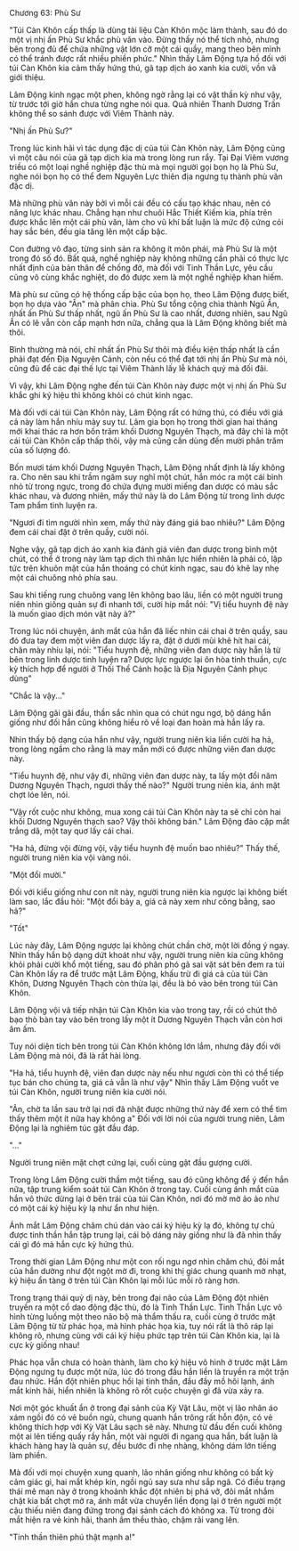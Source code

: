 




Chương 63: Phù Sư


"Túi Càn Khôn cấp thấp là dùng tài liệu Càn Khôn mộc làm thành, sau đó do một vị nhị ấn Phù Sư khắc phù văn vào. Đừng thấy nó thể tích nhỏ, nhưng bên trong đủ để chứa những vật lớn cỡ một cái quầy, mang theo bên mình có thể tránh được rất nhiều phiền phức." Nhìn thấy Lâm Động tựa hồ đối với túi Càn Khôn kia cảm thấy hứng thú, gã tạp dịch áo xanh kia cười, vồn vã giới thiệu.

Lâm Động kinh ngạc một phen, không ngờ rằng lại có vật thần kỳ như vậy, từ trước tới giờ hắn chưa từng nghe nói qua. Quả nhiên Thanh Dương Trấn không thể so sánh được với Viêm Thành này.

"Nhị ấn Phù Sư?"

Trong lúc kinh hãi vì tác dụng đặc dị của túi Càn Khôn này, Lâm Động cũng vì một câu nói của gã tạp dịch kia mà trong lòng run rẩy. Tại Đại Viêm vương triều có một loại nghề nghiệp đặc thù mà mọi người gọi bọn họ là Phù Sư, nghe nói bọn họ có thể đem Nguyên Lực thiên địa ngưng tụ thành phù văn đặc dị.

Mà những phù văn này bởi vì mỗi cái đều có cấu tạo khác nhau, nên có năng lực khác nhau. Chẳng hạn như chuôi Hắc Thiết Kiếm kia, phía trên được khắc lên một cái phù văn, làm cho vũ khí bất luận là mức độ cứng cỏi hay sắc bén, đều gia tăng lên một cấp bậc.

Con đường võ đạo, từng sinh sản ra không ít môn phái, mà Phù Sư là một trong đó số đó. Bất quá, nghề nghiệp này không những cần phải có thực lực nhất định của bản thân để chống đở, mà đối với Tinh Thần Lực, yêu cầu cũng vô cùng khắc nghiệt, do đó được xem là một nghề nghiệp khan hiếm.

Mà phù sư cũng có hệ thống cấp bậc của bọn họ, theo Lâm Động được biết, bọn họ dựa vào "Ấn" mà phân chia. Phù Sư tổng cộng chia thành Ngũ Ấn, nhất ấn Phù Sư thấp nhất, ngũ ấn Phù Sư là cao nhất, đương nhiên, sau Ngũ Ấn có lẽ vẫn còn cấp mạnh hơn nữa, chẳng qua là Lâm Động không biết mà thôi.

Bình thường mà nói, chỉ nhất ấn Phù Sư thôi mà điều kiện thấp nhất là cần phải đạt đến Địa Nguyên Cảnh, còn nếu có thể đạt tới nhị ấn Phù Sư mà nói, cũng đủ để các đại thế lực tại Viêm Thành lấy lễ khách quý mà đối đãi.

Vì vậy, khi Lâm Động nghe đến túi Càn Khôn này được một vị nhị ấn Phù Sư khắc ghi ký hiệu thì không khỏi có chút kinh ngạc.

Mà đối với cái túi Càn Khôn này, Lâm Động rất có hứng thú, có điều với giá cả này làm hắn nhíu mày suy tư. Lâm gia bọn họ trong thời gian hai tháng mới khai thác ra hơn bốn trăm khối Dương Nguyên Thạch, mà đây chỉ là một cái túi Càn Khôn cấp thấp thôi, vậy mà cũng cần dùng đến mười phân trăm của số lượng đó.

Bốn mươi tám khối Dương Nguyên Thạch, Lâm Động nhất định là lấy không ra. Cho nên sau khi trầm ngâm suy nghĩ một chút, hắn móc ra một cái bình nhỏ từ trong ngực, trong đó chứa đựng mười miếng đan dược có màu sắc khác nhau, và đương nhiên, mấy thứ này là do Lâm Động từ trong linh dược Tam phẩm tinh luyện ra.

"Ngươi đi tìm người nhìn xem, mấy thứ này đáng giá bao nhiêu?" Lâm Động đem cái chai đặt ở trên quầy, cười nói.

Nghe vậy, gã tạp dịch áo xanh kia đánh giá viên đan dược trong bình một chút, có thể ở trong này làm tạp dịch thì nhãn lực hiển nhiên là phải có, lập tức trên khuôn mặt của hắn thoáng có chút kinh ngạc, sau đó khẽ lay nhẹ một cái chuông nhỏ phía sau.

Sau khi tiếng rung chuông vang lên không bao lâu, liền có một người trung niên nhìn giống quản sự đi nhanh tới, cười híp mắt nói: "Vị tiểu huynh đệ này là muốn giao dịch món vật này à?"

Trong lúc nói chuyện, ánh mắt của hắn đã liếc nhìn cái chai ở trên quầy, sau đó đưa tay đem một viên đan dược lấy ra, đặt ở dưới mũi khẽ hít hai cái, chân mày nhíu lại, nói: "Tiểu huynh đệ, những viên đan dược này hẳn là từ bên trong linh dược tinh luyện ra? Dược lực ngược lại ôn hòa tinh thuần, cực kỳ thích hợp để người ở Thối Thể Cảnh hoặc là Địa Nguyên Cảnh phục dùng"

"Chắc là vậy..."

Lâm Động gãi gãi đầu, thần sắc nhìn qua có chút ngu ngơ, bộ dáng hắn giống như đối hắn cũng không hiểu rõ về loại đan hoàn mà hắn lấy ra.

Nhìn thấy bộ dạng của hắn như vậy, người trung niên kia liền cười ha hả, trong lòng ngầm cho rằng là may mắn mới có được những viên đan dược này.

"Tiểu huynh đệ, như vậy đi, những viên đan dược này, ta lấy một đổi năm Dương Nguyên Thạch, ngươi thấy thế nào?" Người trung niên kia, ánh mặt chợt lóe lên, nói.

"Vậy rốt cuộc như không, mua xong cái túi Càn Khôn này ta sẽ chỉ còn hai khối Dương Nguyên thạch sao? Vậy thôi không bán." Lâm Động đảo cặp mắt trắng dã, một tay quơ lấy cái chai.

"Ha hả, đừng vội đừng vội, vậy tiểu huynh đệ muốn bao nhiêu?" Thấy thế, người trung niên kia vội vàng nói.

"Một đổi mười."

Đối với kiểu giống như con nít này, người trung niên kia ngược lại không biết làm sao, lắc đầu hỏi: "Một đổi bảy a, giá cả này xem như công bằng, sao hả?"

"Tốt"

Lúc này đây, Lâm Động ngược lại không chút chần chờ, một lời đồng ý ngay. Nhìn thấy hắn bộ dạng dứt khoát như vậy, người trung niên kia cũng không khỏi phải cười khổ một tiếng, sau đó phân phó gã sai vặt sát bên đem ra túi Càn Khôn lấy ra để trước mặt Lâm Động, khấu trừ đi giá cả của túi Càn Khôn, Dương Nguyên Thạch còn thừa lại, đều là bỏ vào bên trong túi Càn Khôn.

Lâm Động vội vã tiếp nhận túi Càn Khôn kia vào trong tay, rồi có chút thô bạo thò bàn tay vào bên trong lấy một ít Dương Nguyên Thạch vẫn còn hơi âm ấm.

Tuy nói diện tích bên trong túi Càn Khôn không lớn lắm, nhưng đây đối với Lâm Động mà nói, đã là rất hài lòng.

"Ha hả, tiểu huynh đệ, viên đan dược này nếu như ngươi còn thì có thể tiếp tục bán cho chúng ta, giá cả vẫn là như vậy" Nhìn thấy Lâm Động vuốt ve túi Càn Khôn, người trung niên kia cười nói.

"Ân, chờ ta lần sau trở lại nơi đã nhặt được những thứ này để xem có thể tìm thấy thêm một ít nữa hay không a" Đối với lời nói của người trung niên, Lâm Động lại là nghiêm túc gật đầu đáp.

"..."

Người trung niên mặt chợt cứng lại, cuối cùng gật đầu gượng cười.

Trong lòng Lâm Động cười thầm một tiếng, sau đó cũng không để ý đến hắn nữa, tập trung kiểm soát túi Càn Khôn ở trong tay. Cuối cùng ánh mắt của hắn vô thức dừng lại ở bên trái của túi Càn Khôn, nơi đó mờ mờ ảo ảo như có một cái ký hiệu kỳ lạ như ẩn như hiện.

Ánh mắt Lâm Động chăm chú dán vào cái ký hiệu kỳ lạ đó, không tự chủ được tinh thần hắn tập trung lại, cái bộ dáng này giống như là đã nhìn thấy cái gì đó mà hắn cực kỳ hứng thú.

Trong thời gian Lâm Động như một con rối ngu ngơ nhìn chăm chú, đôi mắt của hắn dường như đột ngột mờ đi, trong khi thị giác chung quanh mờ nhạt, ký hiệu ẩn tàng ở trên túi Càn Khôn lại mỗi lúc mỗi rõ ràng hơn.

Trong trạng thái quỷ dị này, bên trong đại não của Lâm Động đột nhiên truyền ra một cổ dao động đặc thù, đó là Tinh Thần Lực. Tinh Thần Lực vô hình từng luồng một theo não bộ mà thẩm thấu ra, cuối cùng ở trước mặt Lâm Động từ từ phác họa, mà hình phác họa kia, tuy nói rất là thô ráp lại không rõ, nhưng cùng với cái ký hiệu phức tạp trên túi Càn Khôn kia, lại là cực kỳ giống nhau!

Phác họa vẫn chưa có hoàn thành, làm cho ký hiệu vô hình ở trước mặt Lâm Động ngưng tụ được một nửa, lúc đó trong đầu hắn liền là truyền ra một trận đau nhức. Hắn đột nhiên phục hồi lại tinh thần, đầu đầy mồ hôi lạnh, ánh mắt kinh hãi, hiển nhiên là không rõ rốt cuộc chuyện gì đã vừa xảy ra.

Nơi một góc khuất ẩn ở trong đại sảnh của Kỳ Vật Lâu, một vị lão nhân áo xám ngồi đó có vẻ buồn ngủ, chung quanh hắn trông rất hỗn độn, có vẻ không thích hợp với Kỳ Vật Lâu sạch sẽ này. Nhưng từ đầu đến cuối không một ai lên tiếng quấy rầy hắn, một vài người đi ngang qua hắn, bất luận là khách hàng hay là quản sự, đều bước đi nhẹ nhàng, không dám lớn tiếng làm phiền.

Mà đối với mọi chuyện xung quanh, lão nhân giống như không có bất kỳ cảm giác gì, hai mắt khép kín, ngồi ngủ say sưa như sắp ngã. Có điều trạng thái mê man này ở trong khoảnh khắc đột nhiên bị phá vỡ, đôi mắt nhắm chặt kia bất chợt mở ra, ánh mắt vừa chuyển liền đọng lại ở trên người một cậu thiếu niên đang đứng trong đại sảnh cách đó không xa. Từ trong đôi mắt hiện ra vẻ kinh hãi, thanh âm thều thào, chậm rãi vang lên.

"Tinh thần thiên phú thật mạnh a!"




